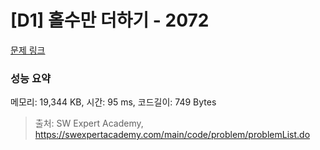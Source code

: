 # [D1] 홀수만 더하기 - 2072 

[문제 링크](https://swexpertacademy.com/main/code/problem/problemDetail.do?contestProbId=AV5QSEhaA5sDFAUq) 

### 성능 요약

메모리: 19,344 KB, 시간: 95 ms, 코드길이: 749 Bytes



> 출처: SW Expert Academy, https://swexpertacademy.com/main/code/problem/problemList.do